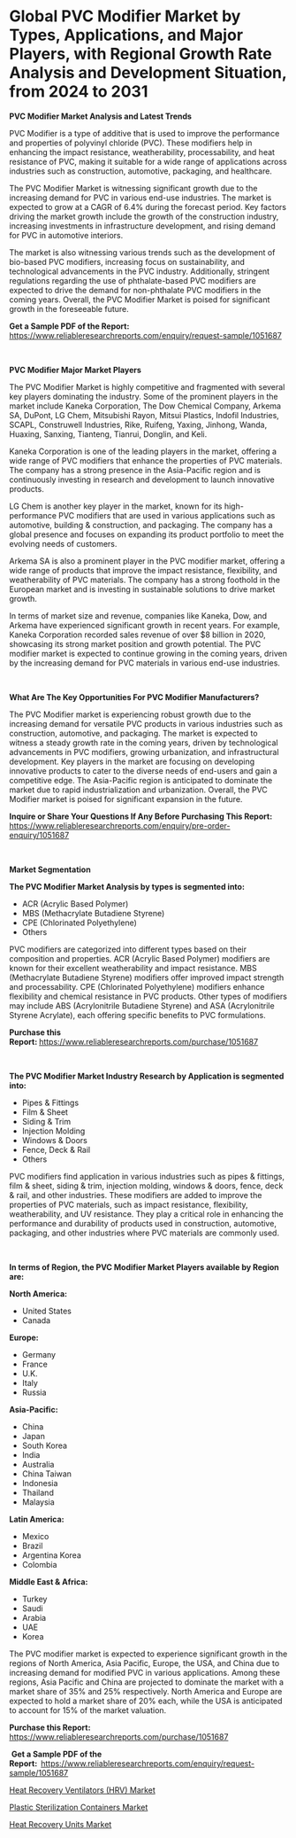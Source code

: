 <p><h1>Global PVC Modifier Market by Types, Applications, and Major Players, with Regional Growth Rate Analysis and Development Situation, from 2024 to 2031</h1></p><p><strong>PVC Modifier Market Analysis and Latest Trends</strong></p>
<p><p>PVC Modifier is a type of additive that is used to improve the performance and properties of polyvinyl chloride (PVC). These modifiers help in enhancing the impact resistance, weatherability, processability, and heat resistance of PVC, making it suitable for a wide range of applications across industries such as construction, automotive, packaging, and healthcare.</p><p>The PVC Modifier Market is witnessing significant growth due to the increasing demand for PVC in various end-use industries. The market is expected to grow at a CAGR of 6.4% during the forecast period. Key factors driving the market growth include the growth of the construction industry, increasing investments in infrastructure development, and rising demand for PVC in automotive interiors.</p><p>The market is also witnessing various trends such as the development of bio-based PVC modifiers, increasing focus on sustainability, and technological advancements in the PVC industry. Additionally, stringent regulations regarding the use of phthalate-based PVC modifiers are expected to drive the demand for non-phthalate PVC modifiers in the coming years. Overall, the PVC Modifier Market is poised for significant growth in the foreseeable future.</p></p>
<p><strong>Get a Sample PDF of the Report:&nbsp;</strong> <a href="https://www.reliableresearchreports.com/enquiry/request-sample/1051687">https://www.reliableresearchreports.com/enquiry/request-sample/1051687</a></p>
<p>&nbsp;</p>
<p><strong>PVC Modifier Major Market Players</strong></p>
<p><p>The PVC Modifier Market is highly competitive and fragmented with several key players dominating the industry. Some of the prominent players in the market include Kaneka Corporation, The Dow Chemical Company, Arkema SA, DuPont, LG Chem, Mitsubishi Rayon, Mitsui Plastics, Indofil Industries, SCAPL, Construwell Industries, Rike, Ruifeng, Yaxing, Jinhong, Wanda, Huaxing, Sanxing, Tianteng, Tianrui, Donglin, and Keli.</p><p>Kaneka Corporation is one of the leading players in the market, offering a wide range of PVC modifiers that enhance the properties of PVC materials. The company has a strong presence in the Asia-Pacific region and is continuously investing in research and development to launch innovative products.</p><p>LG Chem is another key player in the market, known for its high-performance PVC modifiers that are used in various applications such as automotive, building & construction, and packaging. The company has a global presence and focuses on expanding its product portfolio to meet the evolving needs of customers.</p><p>Arkema SA is also a prominent player in the PVC modifier market, offering a wide range of products that improve the impact resistance, flexibility, and weatherability of PVC materials. The company has a strong foothold in the European market and is investing in sustainable solutions to drive market growth.</p><p>In terms of market size and revenue, companies like Kaneka, Dow, and Arkema have experienced significant growth in recent years. For example, Kaneka Corporation recorded sales revenue of over $8 billion in 2020, showcasing its strong market position and growth potential. The PVC modifier market is expected to continue growing in the coming years, driven by the increasing demand for PVC materials in various end-use industries.</p></p>
<p>&nbsp;</p>
<p><strong>What Are The Key Opportunities For PVC Modifier Manufacturers?</strong></p>
<p><p>The PVC Modifier market is experiencing robust growth due to the increasing demand for versatile PVC products in various industries such as construction, automotive, and packaging. The market is expected to witness a steady growth rate in the coming years, driven by technological advancements in PVC modifiers, growing urbanization, and infrastructural development. Key players in the market are focusing on developing innovative products to cater to the diverse needs of end-users and gain a competitive edge. The Asia-Pacific region is anticipated to dominate the market due to rapid industrialization and urbanization. Overall, the PVC Modifier market is poised for significant expansion in the future.</p></p>
<p><strong>Inquire or Share Your Questions If Any Before Purchasing This Report:</strong> <a href="https://www.reliableresearchreports.com/enquiry/pre-order-enquiry/1051687">https://www.reliableresearchreports.com/enquiry/pre-order-enquiry/1051687</a></p>
<p>&nbsp;</p>
<p><strong>Market Segmentation</strong></p>
<p><strong>The PVC Modifier Market Analysis by types is segmented into:</strong></p>
<p><ul><li>ACR (Acrylic Based Polymer)</li><li>MBS (Methacrylate Butadiene Styrene)</li><li>CPE (Chlorinated Polyethylene)</li><li>Others</li></ul></p>
<p><p>PVC modifiers are categorized into different types based on their composition and properties. ACR (Acrylic Based Polymer) modifiers are known for their excellent weatherability and impact resistance. MBS (Methacrylate Butadiene Styrene) modifiers offer improved impact strength and processability. CPE (Chlorinated Polyethylene) modifiers enhance flexibility and chemical resistance in PVC products. Other types of modifiers may include ABS (Acrylonitrile Butadiene Styrene) and ASA (Acrylonitrile Styrene Acrylate), each offering specific benefits to PVC formulations.</p></p>
<p><strong>Purchase this Report:&nbsp;</strong><a href="https://www.reliableresearchreports.com/purchase/1051687">https://www.reliableresearchreports.com/purchase/1051687</a></p>
<p>&nbsp;</p>
<p><strong>The PVC Modifier Market Industry Research by Application is segmented into:</strong></p>
<p><ul><li>Pipes & Fittings</li><li>Film & Sheet</li><li>Siding & Trim</li><li>Injection Molding</li><li>Windows & Doors</li><li>Fence, Deck & Rail</li><li>Others</li></ul></p>
<p><p>PVC modifiers find application in various industries such as pipes & fittings, film & sheet, siding & trim, injection molding, windows & doors, fence, deck & rail, and other industries. These modifiers are added to improve the properties of PVC materials, such as impact resistance, flexibility, weatherability, and UV resistance. They play a critical role in enhancing the performance and durability of products used in construction, automotive, packaging, and other industries where PVC materials are commonly used.</p></p>
<p>&nbsp;</p>
<p><strong>In terms of Region, the PVC Modifier Market Players available by Region are:</strong></p>
<p>
    <p> <strong> North America: </strong>
        <ul>
            <li>United States</li>
            <li>Canada</li>
        </ul>
        </p> 
    <p> <strong> Europe: </strong>
        <ul>
            <li>Germany</li>
            <li>France</li>
            <li>U.K.</li>
            <li>Italy</li>
            <li>Russia</li>
        </ul>
        </p> 
    <p> <strong> Asia-Pacific: </strong>
        <ul>
            <li>China</li>
            <li>Japan</li>
            <li>South Korea</li>
            <li>India</li>
            <li>Australia</li>
            <li>China Taiwan</li>
            <li>Indonesia</li>
            <li>Thailand</li>
            <li>Malaysia</li>
        </ul>
        </p> 
    <p> <strong> Latin America: </strong>
        <ul>
            <li>Mexico</li>
            <li>Brazil</li>
            <li>Argentina Korea</li>
            <li>Colombia</li>
        </ul>
        </p> 
    <p> <strong> Middle East & Africa: </strong>
        <ul>
            <li>Turkey</li>
            <li>Saudi</li>
            <li>Arabia</li>
            <li>UAE</li>
            <li>Korea</li>
        </ul>
    </p>
    </p>
<p><p>The PVC modifier market is expected to experience significant growth in the regions of North America, Asia Pacific, Europe, the USA, and China due to increasing demand for modified PVC in various applications. Among these regions, Asia Pacific and China are projected to dominate the market with a market share of 35% and 25% respectively. North America and Europe are expected to hold a market share of 20% each, while the USA is anticipated to account for 15% of the market valuation.</p></p>
<p><strong>Purchase this Report: </strong><a href="https://www.reliableresearchreports.com/purchase/1051687">https://www.reliableresearchreports.com/purchase/1051687</a></p>
<p>&nbsp;<strong>Get a Sample PDF of the Report:&nbsp;&nbsp;</strong><a href="https://www.reliableresearchreports.com/enquiry/request-sample/1051687">https://www.reliableresearchreports.com/enquiry/request-sample/1051687</a></p>
<p><strong></strong></p>
<p><p><a href="https://view.publitas.com/reportprime-1/heat-recovery-ventilators-hrv-market-size-growth-and-forecast-from-2023-2030/">Heat Recovery Ventilators (HRV) Market</a></p><p><a href="https://view.publitas.com/reportprime-1/plastic-sterilization-containers-market-size-evaluating-its-market-trends-growth-and-projections-2023-2030/">Plastic Sterilization Containers Market</a></p><p><a href="https://view.publitas.com/reportprime-1/heat-recovery-units-market-research-report-the-key-to-successful-business-strategy-forecasted-for-period-from-2023-2030/">Heat Recovery Units Market</a></p></p>